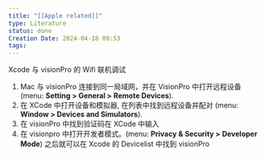 ```yaml
---
title: "[[Apple related]]"
type: Literature
status: done
Creation Date: 2024-04-18 09:53
tags:
---
```

Xcode 与 visionPro 的 Wifi 联机调试
1. Mac 与 visionPro 连接到同一局域网，并在 VisionPro 中打开远程设备 (menu: **Setting > General > Remote Devices**).
2. 在 XCode 中打开设备和模拟器, 在列表中找到远程设备并配对  (menu: **Window > Devices and Simulators**).
3. 在 visionPro 中找到验证码在 XCode 中输入
4. 在 visionpro 中打开开发者模式。(menu: **Privacy & Security > Developer Mode**)
之后就可以在 Xcode 的 Devicelist 中找到 visionPro